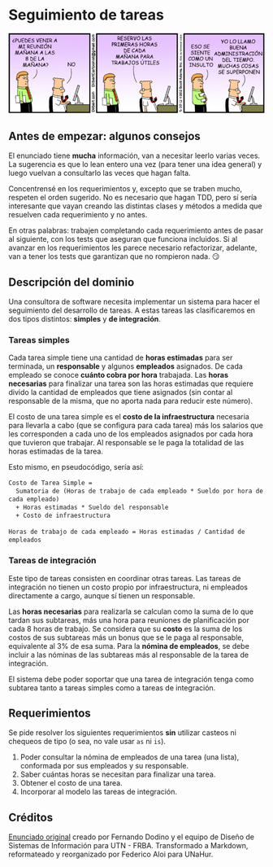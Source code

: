 # Seguimiento de tareas

![Tareas](assets/tareas.jpg)

## Antes de empezar: algunos consejos

El enunciado tiene **mucha** información, van a necesitar leerlo varias veces. La sugerencia es que lo lean entero una vez (para tener una idea general) y luego vuelvan a consultarlo las veces que hagan falta.

Concentrensé en los requerimientos y, excepto que se traben mucho, respeten el orden sugerido. No es necesario que hagan TDD, pero sí sería interesante que vayan creando las distintas clases y métodos a medida que resuelven cada requerimiento y no antes. 

En otras palabras: trabajen completando cada requerimiento antes de pasar al siguiente, con los tests que aseguran que funciona incluidos. Si al avanzar en los requerimientos les parece necesario refactorizar, adelante, van a tener los tests que garantizan que no rompieron nada. :smirk: 

## Descripción del dominio

Una consultora de software necesita implementar un sistema para hacer el seguimiento del desarrollo de tareas. A estas tareas las clasificaremos en dos tipos distintos: **simples** y **de integración**.

### Tareas simples

Cada tarea simple tiene una cantidad de **horas estimadas** para ser terminada, un **responsable** y algunos **empleados** asignados. De cada empleado se conoce **cuánto cobra por hora** trabajada. Las **horas necesarias** para finalizar una tarea son las horas estimadas que requiere divido la cantidad de empleados que tiene asignados (sin contar al responsable de la misma, que no aporta nada para reducir este número).

El costo de una tarea simple es el **costo de la infraestructura** necesaria para llevarla a cabo (que se configura para cada tarea) más los salarios que les corresponden a cada uno de los empleados asignados por cada hora que tuvieron que trabajar. Al responsable se le paga la totalidad de las horas estimadas de la tarea.

Esto mismo, en pseudocódigo, sería así:

```
Costo de Tarea Simple = 
  Sumatoria de (Horas de trabajo de cada empleado * Sueldo por hora de cada empleado)
  + Horas estimadas * Sueldo del responsable 
  + Costo de infraestructura
  
Horas de trabajo de cada empleado = Horas estimadas / Cantidad de empleados
```

### Tareas de integración

Este tipo de tareas consisten en coordinar otras tareas. Las tareas de integración no tienen un costo propio por infraestructura, ni empleados directamente a cargo, aunque sí tienen un responsable.

Las **horas necesarias** para realizarla se calculan como la suma de lo que tardan sus subtareas, más una hora para reuniones de planificación por cada 8 horas de trabajo. Se considera que su **costo** es la suma de los costos de sus subtareas más un bonus que se le paga al responsable, equivalente al 3% de esa suma. Para la **nómina de empleados**, se debe incluir a las nóminas de las subtareas más al responsable de la tarea de integración.

El sistema debe poder soportar que una tarea de integración tenga como subtarea tanto a tareas simples como a tareas de integración.

## Requerimientos

Se pide resolver los siguientes requerimientos **sin** utilizar casteos ni chequeos de tipo (o sea, no vale usar `as` ni `is`). 

1. Poder consultar la nómina de empleados de una tarea (una lista), conformada por sus empleados y su responsable. 
1. Saber cuántas horas se necesitan para finalizar una tarea.
1. Obtener el costo de una tarea.
1. Incorporar al modelo las tareas de integración.

## Créditos

[Enunciado original](https://sites.google.com/site/utndesign/material/guia-de-ejercicios/guia-objetos-patrones/tareas) creado por Fernando Dodino y el equipo de Diseño de Sistemas de Información para UTN - FRBA. Transformado a Markdown, reformateado y reorganizado por Federico Aloi para UNaHur.